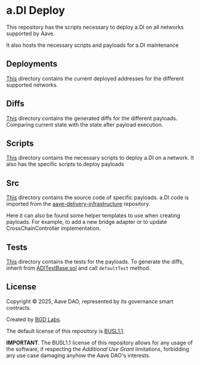 # a.DI Deploy

This repository has the scripts necessary to deploy a.DI on all networks supported by Aave.

It also hosts the necessary scripts and payloads for a.DI maintenance

## Deployments

[This](/deployments) directory contains the current deployed addresses for the different supported networks.

## Diffs

[This](/diffs) directory contains the generated diffs for the different payloads. Comparing current state with the state after payload execution.

## Scripts

[This](scripts) directory contains the necessary scripts to deploy a.DI on a network. It also has the specific scripts to
deploy payloads

## Src

[This](src) directory contains the source code of specific payloads. a.DI code is imported from the [aave-delivery-infrastructure](https://github.com/bgd-labs/aave-delivery-infrastructure) repository.

Here it can also be found some helper templates to use when creating payloads. For example, to add a new bridge adapter or to update CrossChainController implementation.

## Tests

[This](tests) directory contains the tests for the payloads. To generate the diffs, inherit from [ADITestBase.sol](/tests/adi/ADITestBase.sol) and call `defaultTest` method.

## License

Copyright © 2025, Aave DAO, represented by its governance smart contracts.

Created by [BGD Labs](https://bgdlabs.com/).

The default license of this repository is [BUSL1.1](./LICENSE).

**IMPORTANT**. The BUSL1.1 license of this repository allows for any usage of the software, if respecting the *Additional Use Grant* limitations, forbidding any use case damaging anyhow the Aave DAO's interests.

